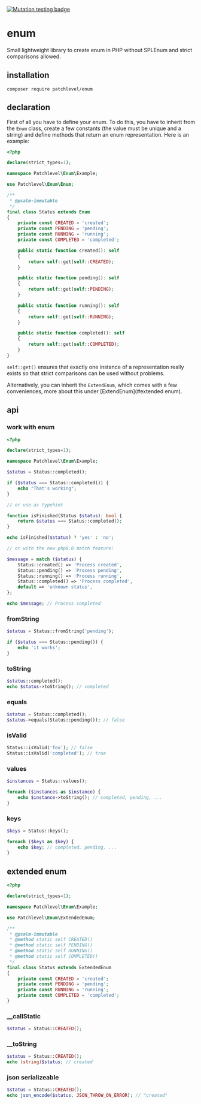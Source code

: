 [![Mutation testing badge](https://img.shields.io/endpoint?style=flat&url=https%3A%2F%2Fbadge-api.stryker-mutator.io%2Fgithub.com%2Fpatchlevel%2Fenum%2Fmaster)](https://dashboard.stryker-mutator.io/reports/github.com/patchlevel/enum/master)

# enum

Small lightweight library to create enum in PHP without SPLEnum and strict comparisons allowed.

## installation

```
composer require patchlevel/enum
```

## declaration

First of all you have to define your enum. 
To do this, you have to inherit from the `Enum` class, create a few constants (the value must be unique and a string) 
and define methods that return an enum representation. 
Here is an example:

```php
<?php

declare(strict_types=1);

namespace Patchlevel\Enum\Example;

use Patchlevel\Enum\Enum;

/**
 * @psalm-immutable
 */
final class Status extends Enum
{
    private const CREATED = 'created';
    private const PENDING = 'pending';
    private const RUNNING = 'running';
    private const COMPLETED = 'completed';

    public static function created(): self
    {
        return self::get(self::CREATED);
    }

    public static function pending(): self
    {
        return self::get(self::PENDING);
    }

    public static function running(): self
    {
        return self::get(self::RUNNING);
    }

    public static function completed(): self
    {
        return self::get(self::COMPLETED);
    }
}
```

`self::get()` ensures that exactly one instance of a representation really exists 
so that strict comparisons can be used without problems.

Alternatively, you can inherit the `ExtendEnum`, which comes with a few conveniences, 
more about this under [ExtendEnum](#extended enum).

## api

### work with enum

```php
<?php 

declare(strict_types=1);

namespace Patchlevel\Enum\Example;

$status = Status::completed();

if ($status === Status::completed()) {
    echo "That's working";
}

// or use as typehint

function isFinished(Status $status): bool {
    return $status === Status::completed();
}

echo isFinished($status) ? 'yes' : 'no'; 

// or with the new php8.0 match feature:

$message = match ($status) {
    Status::created() => 'Process created',
    Status::pending() => 'Process pending',
    Status::running() => 'Process running',
    Status::completed() => 'Process completed',
    default => 'unknown status',
};

echo $message; // Process completed
```

### fromString

```php
$status = Status::fromString('pending');

if ($status === Status::pending()) {
    echo 'it works';
}
```

### toString

```php
$status::completed();
echo $status->toString(); // completed
```

### equals

```php
$status = Status::completed();
$status->equals(Status::pending()); // false
```

### isValid

```php
Status::isValid('foo'); // false
Status::isValid('completed'); // true
```

### values

```php
$instances = Status::values();

foreach ($instances as $instance) {
    echo $instance->toString(); // completed, pending, ...
}
```

### keys

```php
$keys = Status::keys();

foreach ($keys as $key) {
    echo $key; // completed, pending, ...
}
```

## extended enum

```php
<?php

declare(strict_types=1);

namespace Patchlevel\Enum\Example;

use Patchlevel\Enum\ExtendedEnum;

/**
 * @psalm-immutable
 * @method static self CREATED()
 * @method static self PENDING()
 * @method static self RUNNING()
 * @method static self COMPLETED()
 */
final class Status extends ExtendedEnum
{
    private const CREATED = 'created';
    private const PENDING = 'pending';
    private const RUNNING = 'running';
    private const COMPLETED = 'completed';
}
```

### __callStatic

```php
$status = Status::CREATED();
```

### __toString

```php
$status = Status::CREATED();
echo (string)$status; // created
```

### json serializeable

```php
$status = Status::CREATED();
echo json_encode($status, JSON_THROW_ON_ERROR); // "created"
```
